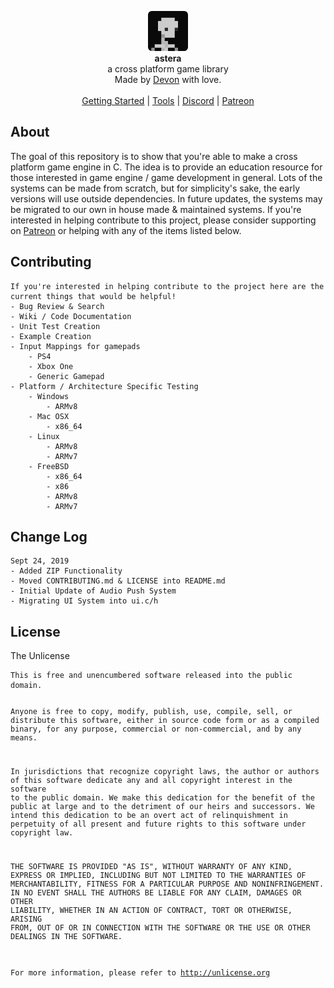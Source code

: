 <div id="header">
    <p align="center">
      <img width="64px" height="64px" style="border-radius: 6px;" src="res/tex/icon.png"><br>
      <b>astera</b><br>
	  <span font-size="16px">a cross platform game library</span><br>
      <span font-size="12px">Made by <a href="http://tek256.com">Devon</a> with love.</span><br><br>
      <span><a href="https://github.com/tek256/astera/wiki/Getting-Started/">Getting Started</a> | <a href="https://github.com/tek256/astera-tools">Tools</a> | <a href="https://discordapp.com/invite/63GvpMh">Discord</a> | <a href="https://patreon.com/tek256/">Patreon</a></span>
    </p>
</div>
<div id="about">
	<h2>About</h2>
	<p>The goal of this repository is to show that you're able to make a cross platform game engine in C. The idea is to provide an education resource for those interested in game engine / game development in general. Lots of the systems can be made from scratch, but for simplicity's sake, the early versions will use outside dependencies. In future updates, the systems may be migrated to our own in house made & maintained systems.
If you're interested in helping contribute to this project, please consider supporting on <a href="https://patreon.com/tek256">Patreon</a> or helping with any of the items listed below.
	</p>
</div>
<div id="contributing">
	<h2>Contributing</h2>
	<pre><code>If you're interested in helping contribute to the project here are the current things that would be helpful!
- Bug Review & Search
- Wiki / Code Documentation
- Unit Test Creation
- Example Creation
- Input Mappings for gamepads
	- PS4
	- Xbox One
	- Generic Gamepad
- Platform / Architecture Specific Testing
	- Windows
		- ARMv8
	- Mac OSX
		- x86_64
	- Linux
		- ARMv8
		- ARMv7
	- FreeBSD
		- x86_64
		- x86
		- ARMv8
		- ARMv7</code></pre> 
</div>
<div id="changelog">
<h2>Change Log</h2>
<pre><code>Sept 24, 2019
- Added ZIP Functionality
- Moved CONTRIBUTING.md & LICENSE into README.md
- Initial Update of Audio Push System
- Migrating UI System into ui.c/h
</code></pre>
</div>
<div id="license">
	<h2>License</h2>
	<p>The Unlicense</p>
<pre><code>This is free and unencumbered software released into the public domain.

Anyone is free to copy, modify, publish, use, compile, sell, or
distribute this software, either in source code form or as a compiled
binary, for any purpose, commercial or non-commercial, and by any
means.

In jurisdictions that recognize copyright laws, the author or authors
of this software dedicate any and all copyright interest in the
software to the public domain. We make this dedication for the benefit
of the public at large and to the detriment of our heirs and
successors. We intend this dedication to be an overt act of
relinquishment in perpetuity of all present and future rights to this
software under copyright law.

THE SOFTWARE IS PROVIDED "AS IS", WITHOUT WARRANTY OF ANY KIND,
EXPRESS OR IMPLIED, INCLUDING BUT NOT LIMITED TO THE WARRANTIES OF
MERCHANTABILITY, FITNESS FOR A PARTICULAR PURPOSE AND NONINFRINGEMENT.
IN NO EVENT SHALL THE AUTHORS BE LIABLE FOR ANY CLAIM, DAMAGES OR
OTHER LIABILITY, WHETHER IN AN ACTION OF CONTRACT, TORT OR OTHERWISE,
ARISING FROM, OUT OF OR IN CONNECTION WITH THE SOFTWARE OR THE USE OR
OTHER DEALINGS IN THE SOFTWARE.

For more information, please refer to <http://unlicense.org></code></pre></div>
